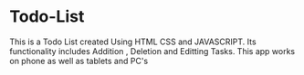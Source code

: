 # Todo-List
This is a Todo List created Using HTML CSS and JAVASCRIPT. Its functionality includes Addition , Deletion and Editting Tasks. This app works on phone as well as tablets and PC's

